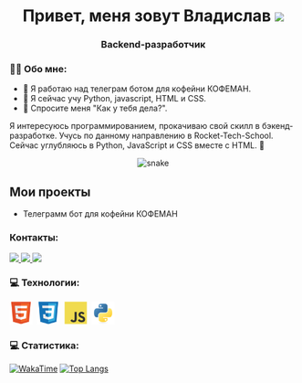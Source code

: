 <h1 align="center">Привет, меня зовут Владислав
  <img src="https://github.com/blackcater/blackcater/raw/main/images/Hi.gif" height="32"/>
</h1>
<h3 align="center">Backend-разработчик</h3>

### :man_technologist: Обо мне:

- 🔭 Я работаю над телеграм ботом для кофейни КОФЕМАН.
- 🌱 Я сейчас учу Python, javascript, HTML и CSS.
- 💬 Спросите меня "Как у тебя дела?".

Я интересуюсь программированием, прокачиваю свой скилл в бэкенд-разработке.  Учусь по данному направлению в Rocket-Tech-School. Сейчас углубляюсь в Python, JavaScript и CSS вместе с HTML. 👀

<p align="center">
 <img width="600" src="https://github.com/AlexFromNorth/AlexFromNorth/blob/main/assets/github-snake.svg" alt="snake"/>
</p>

## Мои проекты
- Телеграмм бот для кофейни КОФЕМАН

### Контакты:
<div>
    <a href="https://t.me/VladKudalbu">
    <img src="https://img.icons8.com/3d-fluency/94/null/telegram.png" style="width: 50px";>
    </a>
    <a href="https://vk.com/vladalbu">
    <img src="https://img.icons8.com/3d-fluency/94/null/vk-circled.png" style="width: 50px">
    </a>
    <a href="https://discordapp.com/users/1239476523900207188/">
    <img src="https://www.svgrepo.com/show/353655/discord-icon.svg" style="width: 50px">
    </a>     
</div>

### 💻 Технологии:

<div>
  <img src="https://github.com/devicons/devicon/blob/master/icons/html5/html5-original.svg" title="html5" alt="html5" width="40" height="40"/>&nbsp
  <img src="https://github.com/devicons/devicon/blob/master/icons/css3/css3-original.svg" title="css" alt="css" width="40" height="40"/>&nbsp
  <img src="https://github.com/devicons/devicon/blob/master/icons/javascript/javascript-original.svg" title="javascript" alt="javascript" width="40" height="40"/>&nbsp
  <img src="https://github.com/devicons/devicon/blob/master/icons/python/python-original.svg" title="python" alt="python" width="40" height="40"/>&nbsp
</div>

### 💻 Статистика:

[![WakaTime](https://github-readme-stats.vercel.app/api/wakatime?username=VladKudalbu&theme=tokyonight&custom_title=WakaTime:&locale=ru&border_color=0d1117&&text_color=70a5d3&title_color=CD5BA5&langs_count=5)](https://wakatime.com/@VladKudalbu)
[![Top Langs](https://github-readme-stats.vercel.app/api/top-langs/?username=VladKudalbu&layout=compact)](https://github.com/VladKudalbu/github-readme-stats)
